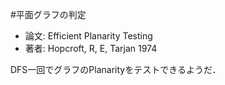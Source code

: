 #平面グラフの判定
* 論文: Efficient Planarity Testing
* 著者: Hopcroft, R, E, Tarjan 1974

DFS一回でグラフのPlanarityをテストできるようだ．